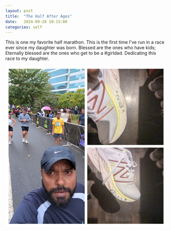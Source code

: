 ```yaml
---
layout: post
title:  "The Half After Ages"
date:   2024-09-28 10:15:00
categories: self
---
```


This is one my favorite half marathon. This is the first time I've run in a race ever since my daughter was born. Blessed are the ones who have kids; Eternally blessed are the ones who get to be a #girldad.
Dedicating this race to my daughter.


![jc half 2024](/assets/img/personal/jc_half_2024.jpg)

